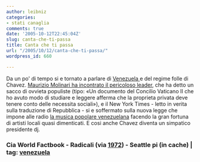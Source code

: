 ```yaml
---
author: leibniz
categories:
- stati canaglia
comments: true
date: '2005-10-12T22:45:04Z'
slug: canta-che-ti-passa
title: Canta che ti passa
url: "/2005/10/12/canta-che-ti-passa/"
wordpress_id: 660

---
```

Da un po' di tempo si e tornato a parlare di [Venezuela ](https://www.cia.gov/cia/publications/factbook/geos/ve.html)e del regime folle di Chavez. [Maurizio Molinari ha incontrato il pericoloso leader](https://www.radicali.it/view.php?id=43121), che ha detto un sacco di ovvieta populiste (tipo: «Un documento del Concilio Vaticano II che ho avuto modo di studiare e leggere afferma che la proprieta privata deve tenere conto delle necessita sociali»), e il New York Times - letto in verita sulla traduzione di Repubblica - si e soffermato sulla nuova legge che impone alle radio [la musica popolare venezuelana](https://66.249.93.104/search?q=cache:c1X4q_y8jOsJ:seattlepi.nwsource.com/national/243234_vene04.html+new+york+times+chavez++%22anselmo+lopez%22&hl=it) facendo la gran fortuna di artisti locali quasi dimenticati. E cosi anche Chavez diventa un simpatico presidente dj.   
   

### Cia World Factbook - Radicali (via [1972](https://1972.splinder.com/1129034658#5970484)) - Seattle pi (in cache) | tag: [venezuela](https://www.technorati.com/tags/venezuela)
